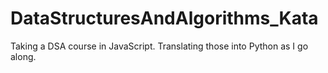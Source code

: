 # DataStructuresAndAlgorithms_Kata
Taking a DSA course in JavaScript. Translating those into Python as I go along.

